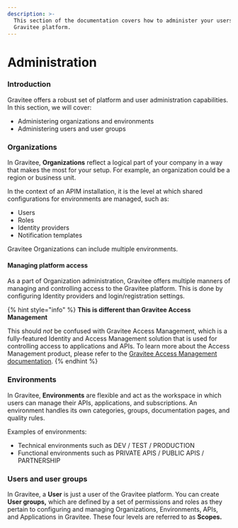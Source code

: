```yaml
---
description: >-
  This section of the documentation covers how to administer your users and your
  Gravitee platform.
---
```


# Administration

### Introduction

Gravitee offers a robust set of platform and user administration capabilities. In this section, we will cover:

* Administering organizations and environments
* Administering users and user groups

### Organizations

In Gravitee, **Organizations** reflect a logical part of your company in a way that makes the most for your setup. For example, an organization could be a region or business unit.

In the context of an APIM installation, it is the level at which shared configurations for environments are managed, such as:

* Users
* Roles
* Identity providers
* Notification templates

Gravitee Organizations can include multiple environments.

#### Managing platform access

As a part of Organization administration, Gravitee offers multiple manners of managing and controlling access to the Gravitee platform. This is done by configuring Identity providers and login/registration settings.

{% hint style="info" %}
**This is different than Gravitee Access Management**

This should _not_ be confused with Gravitee Access Management, which is a fully-featured Identity and Access Management solution that is used for controlling access to applications and APIs. To learn more about the Access Management product, please refer to the [Gravitee Access Management documentation](http://127.0.0.1:5000/o/8qli0UVuPJ39JJdq9ebZ/s/hbYbONLnkQLHGL1EpwKa/).
{% endhint %}

### Environments

In Gravitee, **Environments** are flexible and act as the workspace in which users can manage their APIs, applications, and subscriptions. An environment handles its own categories, groups, documentation pages, and quality rules.

Examples of environments:

* Technical environments such as DEV / TEST / PRODUCTION
* Functional environments such as PRIVATE APIS / PUBLIC APIS / PARTNERSHIP

### Users and user groups

In Gravitee, a **User** is just a user of the Gravitee platform. You can create **User groups,** which are defined by a set of permissions and roles as they pertain to configuring and managing Organizations, Environments, APIs, and Applications in Gravitee. These four levels are referred to as **Scopes.**
